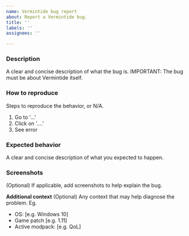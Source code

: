 ```yaml
---
name: Vermintide bug report
about: Report a Vermintide bug.
title: ''
labels: ''
assignees: ''

---
```


### Description ###
A clear and concise description of what the bug is.
IMPORTANT: The bug must be about Vermintide itself.

### How to reproduce ###
Steps to reproduce the behavior, or N/A.
1. Go to '...'
2. Click on '....'
3. See error

### Expected behavior ###
A clear and concise description of what you expected to happen.

### Screenshots ### 
(Optional) If applicable, add screenshots to help explain the bug.

**Additional context**
(Optional) Any context that may help diagnose the problem. Eg.
+ OS: [e.g. Windows 10]
+ Game patch [e.g. 1.11]
+ Active modpack: [e.g. QoL]
